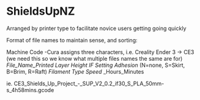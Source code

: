 # ShieldsUpNZ
Arranged by printer type to facilitate novice users getting going quickly

Format of file names to maintain sense, and sorting:

Machine Code -Cura assigns three characters, i.e. Creality Ender 3 -> CE3 (we need this so we know what multiple files names the same are for)
_File_Name_Printed_
_Layer Height_
_IF Setting_
_Adhesion_ (N=none, S=Skirt, B=Brim, R=Raft)
_Filament Type_
_Speed_
_Hours_Minutes

ie. CE3_Shields_Up_Project_-_SUP_V2_0.2_if30_S_PLA_50mm-s_4h58mins.gcode
